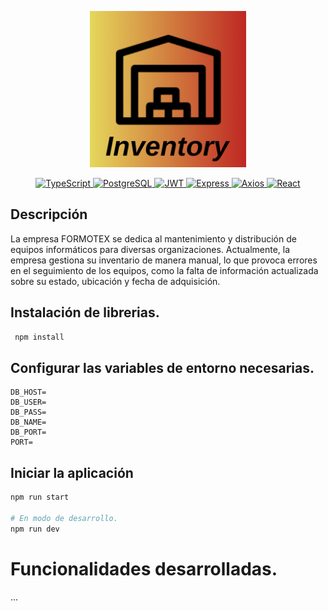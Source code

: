 <p align="center">
  <a href="/"><img src='logo.png' width="250" alt="E-commerce" /></a>
</p>

</p>
<p align="center" >
<a href="https://www.typescriptlang.org/" target="_blank">
  <img alt="TypeScript" src="https://img.shields.io/badge/TypeScript-3178C6.svg?logo=typescript&logoColor=white">
</a>
<a href="https://www.postgresql.org/" target="_blank">
  <img alt="PostgreSQL" src="https://img.shields.io/badge/PostgreSQL-4169E1.svg?logo=postgresql&logoColor=white">
</a>
<a href="https://jwt.io/" target="_blank">
  <img alt="JWT" src="https://img.shields.io/badge/JWT-000000.svg?logo=jsonwebtokens&logoColor=white">
</a>
<a href="https://expressjs.com/" target="_blank">
  <img alt="Express" src="https://img.shields.io/badge/Express-000000.svg?logo=express&logoColor=white">
</a>
<a href="https://axios-http.com/" target="_blank">
  <img alt="Axios" src="https://img.shields.io/badge/Axios-5A29E4.svg?logo=axios&logoColor=white">
</a>
<a href="https://reactjs.org/" target="_blank">
  <img alt="React" src="https://img.shields.io/badge/React-61DAFB.svg?logo=react&logoColor=white">
</a>

## Descripción

La empresa FORMOTEX se dedica al mantenimiento y distribución de equipos
informáticos para diversas organizaciones. Actualmente, la empresa gestiona su inventario
de manera manual, lo que provoca errores en el seguimiento de los equipos, como la falta
de información actualizada sobre su estado, ubicación y fecha de adquisición.

## Instalación de librerias.

```bash
 npm install
```

## Configurar las variables de entorno necesarias.

```
DB_HOST=
DB_USER=
DB_PASS=
DB_NAME=
DB_PORT=
PORT=
```

## Iniciar la aplicación

```bash
npm run start

# En modo de desarrollo.
npm run dev
```

# Funcionalidades desarrolladas.

...
